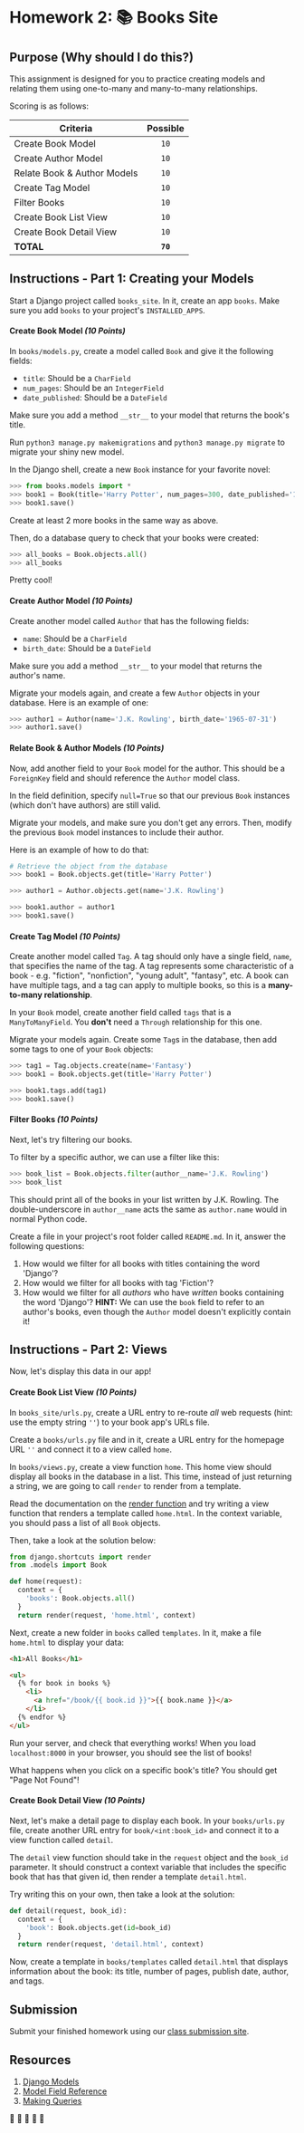 # Homework 2: 📚 Books Site 

## Purpose (Why should I do this?)

This assignment is designed for you to practice creating models and relating them using one-to-many and many-to-many relationships.

Scoring is as follows:

| Criteria                                       | Possible  |
| ---------------------------------------------- | :-------: |
| Create Book Model |    `10`    |
| Create Author Model |   `10`    |
| Relate Book & Author Models |    `10`    |
| Create Tag Model |   `10`    |
| Filter Books |    `10`    |
| Create Book List View |   `10`    |
| Create Book Detail View |    `10`    |
| **TOTAL**                                  | **`70`** |

## Instructions - Part 1: Creating your Models

Start a Django project called `books_site`. In it, create an app `books`. Make sure you add `books` to your project's `INSTALLED_APPS`.

#### Create Book Model _(10 Points)_

In `books/models.py`, create a model called `Book` and give it the following fields:

- `title`: Should be a `CharField`
- `num_pages`: Should be an `IntegerField`
- `date_published`: Should be a `DateField`

Make sure you add a method `__str__` to your model that returns the book's title.

Run `python3 manage.py makemigrations` and `python3 manage.py migrate` to migrate your shiny new model.

In the Django shell, create a new `Book` instance for your favorite novel:

```py
>>> from books.models import *
>>> book1 = Book(title='Harry Potter', num_pages=300, date_published='1997-06-26')
>>> book1.save()
```

Create at least 2 more books in the same way as above.

Then, do a database query to check that your books were created:

```py
>>> all_books = Book.objects.all()
>>> all_books
```

Pretty cool!

#### Create Author Model _(10 Points)_ 

Create another model called `Author` that has the following fields:

- `name`: Should be a `CharField`
- `birth_date`: Should be a `DateField`

Make sure you add a method `__str__` to your model that returns the author's name.

Migrate your models again, and create a few `Author` objects in your database. Here is an example of one:

```py
>>> author1 = Author(name='J.K. Rowling', birth_date='1965-07-31')
>>> author1.save()
```

#### Relate Book & Author Models _(10 Points)_ 

Now, add another field to your `Book` model for the author. This should be a `ForeignKey` field and should reference the `Author` model class.

In the field definition, specify `null=True` so that our previous `Book` instances (which don't have authors) are still valid.

Migrate your models, and make sure you don't get any errors. Then, modify the previous `Book` model instances to include their author.

Here is an example of how to do that:

```py
# Retrieve the object from the database
>>> book1 = Book.objects.get(title='Harry Potter')

>>> author1 = Author.objects.get(name='J.K. Rowling')

>>> book1.author = author1
>>> book1.save()
```

#### Create Tag Model _(10 Points)_ 

Create another model called `Tag`. A tag should only have a single field, `name`, that specifies the name of the tag. A tag represents some characteristic of a book - e.g. "fiction", "nonfiction", "young adult", "fantasy", etc. A book can have multiple tags, and a tag can apply to multiple books, so this is a **many-to-many relationship**.

In your `Book` model, create another field called `tags` that is a `ManyToManyField`. You **don't** need a `Through` relationship for this one.

Migrate your models again. Create some `Tag`s in the database, then add some tags to one of your `Book` objects:

```py
>>> tag1 = Tag.objects.create(name='Fantasy')
>>> book1 = Book.objects.get(title='Harry Potter')

>>> book1.tags.add(tag1)
>>> book1.save()
```

#### Filter Books _(10 Points)_ 

Next, let's try filtering our books.

To filter by a specific author, we can use a filter like this:

```py
>>> book_list = Book.objects.filter(author__name='J.K. Rowling')
>>> book_list
```

This should print all of the books in your list written by J.K. Rowling. The double-underscore in `author__name` acts the same as `author.name` would in normal Python code.

Create a file in your project's root folder called `README.md`. In it, answer the following questions:

1. How would we filter for all books with titles containing the word 'Django'?
1. How would we filter for all books with tag 'Fiction'?
1. How would we filter for all _authors_ who have _written_ books containing the word 'Django'? **HINT:** We can use the `book` field to refer to an author's books, even though the `Author` model doesn't explicitly contain it!

## Instructions - Part 2: Views

Now, let's display this data in our app!


#### Create Book List View _(10 Points)_ 

In `books_site/urls.py`, create a URL entry to re-route _all_ web requests (hint: use the empty string `''`) to your book app's URLs file. 

Create a `books/urls.py` file and in it, create a URL entry for the homepage URL `''` and connect it to a view called `home`.

In `books/views.py`, create a view function `home`. This home view should display all books in the database in a list. This time, instead of just returning a string, we are going to call `render` to render from a template.

Read the documentation on the [render function](https://docs.djangoproject.com/en/3.0/intro/tutorial03/#a-shortcut-render) and try writing a view function that renders a template called `home.html`. In the context variable, you should pass a list of all `Book` objects.

Then, take a look at the solution below:

```py
from django.shortcuts import render
from .models import Book

def home(request):
  context = {
    'books': Book.objects.all()
  }
  return render(request, 'home.html', context)
```

Next, create a new folder in `books` called `templates`. In it, make a file `home.html` to display your data:

```html
<h1>All Books</h1>

<ul>
  {% for book in books %}
    <li>
      <a href="/book/{{ book.id }}">{{ book.name }}</a>
    </li>
  {% endfor %}
</ul>
```

Run your server, and check that everything works! When you load `localhost:8000` in your browser, you should see the list of books!

What happens when you click on a specific book's title? You should get "Page Not Found"!

#### Create Book Detail View _(10 Points)_ 

Next, let's make a detail page to display each book. In your `books/urls.py` file, create another URL entry for `book/<int:book_id>` and connect it to a view function called `detail`.

The `detail` view function should take in the `request` object and the `book_id` parameter. It should construct a context variable that includes the specific book that has that given id, then render a template `detail.html`.

Try writing this on your own, then take a look at the solution:

```py
def detail(request, book_id):
  context = {
    'book': Book.objects.get(id=book_id)
  }
  return render(request, 'detail.html', context)
```

Now, create a template in `books/templates` called `detail.html` that displays information about the book: its title, number of pages, publish date, author, and tags.

## Submission

Submit your finished homework using our [class submission site](https://gradescope.com).

## Resources

1. [Django Models](https://docs.djangoproject.com/en/3.0/topics/db/models/)
1. [Model Field Reference](https://docs.djangoproject.com/en/3.0/ref/models/fields/)
1. [Making Queries](https://docs.djangoproject.com/en/3.0/topics/db/queries/)

📕 📙 📒 📗 📘